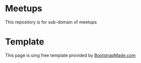 # Meetups
This repository is for sub-domain of meetups

# Template

This page is uing free template provided by [BootstrapMade.com](https://bootstrapmade.com/comingsoon-free-html-bootstrap-template/)
